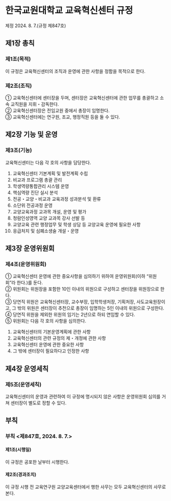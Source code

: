 # 한국교원대학교 교육혁신센터 규정

제정 2024. 8. 7.(규정 제847호)

## 제1장 총칙

### 제1조(목적)

이 규정은 교육혁신센터의 조직과 운영에 관한 사항을 정함을 목적으로 한다.

### 제2조(조직)

① 교육혁신센터에 센터장을 두며, 센터장은 교육혁신센터에 관한 업무를 총괄하고 소속 교직원을 지휘・감독한다.  
② 교육혁신센터장은 전임교원 중에서 총장이 임명한다.  
③ 교육혁신센터에는 연구원, 조교, 행정직원 등을 둘 수 있다.

## 제2장 기능 및 운영

### 제3조(기능)

교육혁신센터는 다음 각 호의 사항을 담당한다.

1. 교육혁신센터 기본계획 및 발전계획 수립
2. 비교과 프로그램 총괄 관리
3. 학생역량통합관리 시스템 운영
4. 핵심역량 진단 실시 분석
5. 전공・교양・비교과 교육과정 성과분석 및 환류
6. 소단위 전공과정 운영
7. 교양교육과정 교과목 개설, 운영 및 평가
8. 청람인성영역 교양 교과목 강사 선발 등
9. 교양교육 관련 행정업무 및 학생 상담 등 교양교육 운영에 필요한 사항
10. 응급처치 및 심폐소생술 개설・운영

## 제3장 운영위원회

### 제4조(운영위원회)

① 교육혁신센터 운영에 관한 중요사항을 심의하기 위하여 운영위원회(이하 “위원회”라 한다.)를 둔다.  
② 위원회는 위원장을 포함한 10인 이내의 위원으로 구성하고 센터장을 위원장으로 한다.  
③ 당연직 위원은 교육혁신센터장, 교수부장, 입학학생처장, 기획처장, 사도교육원장이고, 그 밖의 위원은 센터장이 추천으로 총장이 임명하는 5인 이내의 위원으로 구성한다.  
④ 당연직 위원을 제외한 위원의 임기는 2년으로 하되 연임할 수 있다.  
⑤ 위원회는 다음 각 호의 사항을 심의한다.

1. 교육혁신센터의 기본운영계획에 관한 사항
2. 교육혁신센터의 관련 규정의 제・개정에 관한 사항
3. 교육혁신센터 운영에 관한 중요한 사항
4. 그 밖에 센터장이 필요하다고 인정한 사항

## 제4장 운영세칙

### 제5조(운영세칙)

교육혁신센터의 운영과 관련하여 이 규정에 명시되지 않은 사항은 운영위원회 심의를 거쳐 센터장이 별도로 정할 수 있다.

## 부칙

### 부칙 <제847호, 2024. 8. 7.>

#### 제1조(시행일)

이 규정은 공포한 날부터 시행한다.

#### 제2조(경과조치)

이 규정 시행 전 교육연구원 교양교육센터에서 행한 사무는 모두 교육혁신센터의 사무로 본다.
